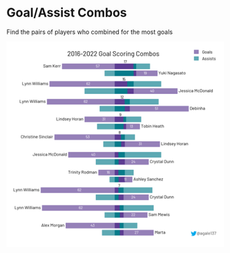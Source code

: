 # Goal/Assist Combos

Find the pairs of players who combined for the most goals

![Goal/assist combos](all_years_combos.png)